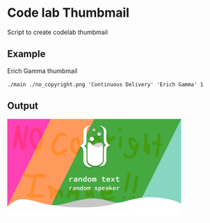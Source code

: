 # Code lab Thumbmail

Script to create codelab thumbmail

## Example

Erich Gamma thumbmail

```
./main ./no_copyright.png 'Continuous Delivery' 'Erich Gamma' 1
```

## Output

<img src="./random speaker_thumbmail.png" width="400px">
